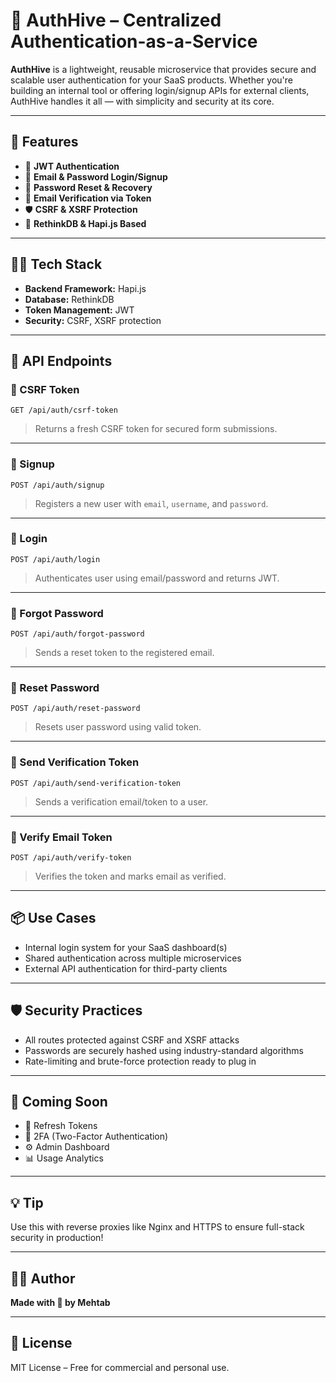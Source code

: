 # 🐝 AuthHive – Centralized Authentication-as-a-Service

**AuthHive** is a lightweight, reusable microservice that provides secure and scalable user authentication for your SaaS products. Whether you're building an internal tool or offering login/signup APIs for external clients, AuthHive handles it all — with simplicity and security at its core.

---

## 🚀 Features

- 🔐 **JWT Authentication**  
- 📧 **Email & Password Login/Signup**  
- 🔁 **Password Reset & Recovery**  
- 📨 **Email Verification via Token**  
- 🛡️ **CSRF & XSRF Protection**  
- 🧱 **RethinkDB & Hapi.js Based**  

---

## 🧑‍💻 Tech Stack

- **Backend Framework:** Hapi.js  
- **Database:** RethinkDB  
- **Token Management:** JWT  
- **Security:** CSRF, XSRF protection  

---

## 📁 API Endpoints

### 🔹 CSRF Token

`GET /api/auth/csrf-token`  
> Returns a fresh CSRF token for secured form submissions.

---

### 🔹 Signup

`POST /api/auth/signup`  
> Registers a new user with `email`, `username`, and `password`.

---

### 🔹 Login

`POST /api/auth/login`  
> Authenticates user using email/password and returns JWT.

---

### 🔹 Forgot Password

`POST /api/auth/forgot-password`  
> Sends a reset token to the registered email.

---

### 🔹 Reset Password

`POST /api/auth/reset-password`  
> Resets user password using valid token.

---

### 🔹 Send Verification Token

`POST /api/auth/send-verification-token`  
> Sends a verification email/token to a user.

---

### 🔹 Verify Email Token

`POST /api/auth/verify-token`  
> Verifies the token and marks email as verified.

---

## 📦 Use Cases

- Internal login system for your SaaS dashboard(s)  
- Shared authentication across multiple microservices  
- External API authentication for third-party clients  

---

## 🛡️ Security Practices

- All routes protected against CSRF and XSRF attacks  
- Passwords are securely hashed using industry-standard algorithms  
- Rate-limiting and brute-force protection ready to plug in

---

## 🧪 Coming Soon

- 🔁 Refresh Tokens  
- 📱 2FA (Two-Factor Authentication)  
- ⚙️ Admin Dashboard  
- 📊 Usage Analytics  

---

## 💡 Tip

Use this with reverse proxies like Nginx and HTTPS to ensure full-stack security in production!

---

## 🧑‍🔧 Author

**Made with 💛 by Mehtab**

---

## 📜 License

MIT License – Free for commercial and personal use.

